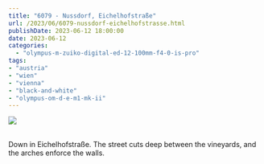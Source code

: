 ```yaml
---
title: "6079 - Nussdorf, Eichelhofstraße"
url: /2023/06/6079-nussdorf-eichelhofstrasse.html
publishDate: 2023-06-12 18:00:00
date: 2023-06-12
categories:
  - "olympus-m-zuiko-digital-ed-12-100mm-f4-0-is-pro"
tags:
- "austria"
- "wien"
- "vienna"
- "black-and-white"
- "olympus-om-d-e-m1-mk-ii"
---
```

<div class="container">
<div class="center"><a target="_blank" href="https://d25zfm9zpd7gm5.cloudfront.net/1200x1200/2020/20200209_123911_lr.jpg"><img class="webfeedsFeaturedVisual" src="https://d25zfm9zpd7gm5.cloudfront.net/0600x0600/2020/20200209_123911_lr.jpg" /></a></div>
</div>
<br />

Down in Eichelhofstraße. The street cuts deep between the
vineyards, and the arches enforce the walls.
